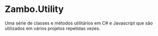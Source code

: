 # Zambo.Utility
Uma série de classes e métodos utilitários em C# e Javascript que são utilizados em vários projetos repetidas vezes.

